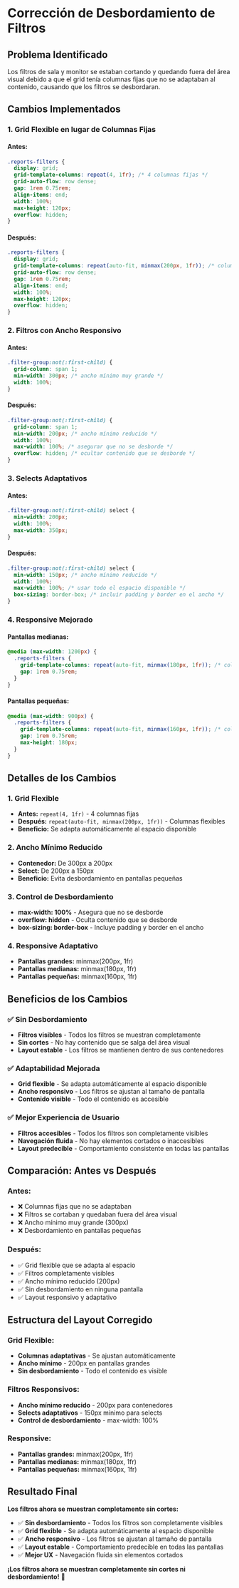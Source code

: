 # Corrección de Desbordamiento de Filtros

## Problema Identificado

Los filtros de sala y monitor se estaban cortando y quedando fuera del área visual debido a que el grid tenía columnas fijas que no se adaptaban al contenido, causando que los filtros se desbordaran.

## Cambios Implementados

### 1. **Grid Flexible en lugar de Columnas Fijas**

#### **Antes:**
```css
.reports-filters {
  display: grid;
  grid-template-columns: repeat(4, 1fr); /* 4 columnas fijas */
  grid-auto-flow: row dense;
  gap: 1rem 0.75rem;
  align-items: end;
  width: 100%;
  max-height: 120px;
  overflow: hidden;
}
```

#### **Después:**
```css
.reports-filters {
  display: grid;
  grid-template-columns: repeat(auto-fit, minmax(200px, 1fr)); /* columnas flexibles */
  grid-auto-flow: row dense;
  gap: 1rem 0.75rem;
  align-items: end;
  width: 100%;
  max-height: 120px;
  overflow: hidden;
}
```

### 2. **Filtros con Ancho Responsivo**

#### **Antes:**
```css
.filter-group:not(:first-child) {
  grid-column: span 1;
  min-width: 300px; /* ancho mínimo muy grande */
  width: 100%;
}
```

#### **Después:**
```css
.filter-group:not(:first-child) {
  grid-column: span 1;
  min-width: 200px; /* ancho mínimo reducido */
  width: 100%;
  max-width: 100%; /* asegurar que no se desborde */
  overflow: hidden; /* ocultar contenido que se desborde */
}
```

### 3. **Selects Adaptativos**

#### **Antes:**
```css
.filter-group:not(:first-child) select {
  min-width: 200px;
  width: 100%;
  max-width: 350px;
}
```

#### **Después:**
```css
.filter-group:not(:first-child) select {
  min-width: 150px; /* ancho mínimo reducido */
  width: 100%;
  max-width: 100%; /* usar todo el espacio disponible */
  box-sizing: border-box; /* incluir padding y border en el ancho */
}
```

### 4. **Responsive Mejorado**

#### **Pantallas medianas:**
```css
@media (max-width: 1200px) {
  .reports-filters {
    grid-template-columns: repeat(auto-fit, minmax(180px, 1fr)); /* columnas flexibles más pequeñas */
    gap: 1rem 0.75rem;
  }
}
```

#### **Pantallas pequeñas:**
```css
@media (max-width: 900px) {
  .reports-filters {
    grid-template-columns: repeat(auto-fit, minmax(160px, 1fr)); /* columnas flexibles aún más pequeñas */
    gap: 1rem 0.75rem;
    max-height: 180px;
  }
}
```

## Detalles de los Cambios

### **1. Grid Flexible**
- **Antes:** `repeat(4, 1fr)` - 4 columnas fijas
- **Después:** `repeat(auto-fit, minmax(200px, 1fr))` - Columnas flexibles
- **Beneficio:** Se adapta automáticamente al espacio disponible

### **2. Ancho Mínimo Reducido**
- **Contenedor:** De 300px a 200px
- **Select:** De 200px a 150px
- **Beneficio:** Evita desbordamiento en pantallas pequeñas

### **3. Control de Desbordamiento**
- **max-width: 100%** - Asegura que no se desborde
- **overflow: hidden** - Oculta contenido que se desborde
- **box-sizing: border-box** - Incluye padding y border en el ancho

### **4. Responsive Adaptativo**
- **Pantallas grandes:** minmax(200px, 1fr)
- **Pantallas medianas:** minmax(180px, 1fr)
- **Pantallas pequeñas:** minmax(160px, 1fr)

## Beneficios de los Cambios

### ✅ **Sin Desbordamiento**
- **Filtros visibles** - Todos los filtros se muestran completamente
- **Sin cortes** - No hay contenido que se salga del área visual
- **Layout estable** - Los filtros se mantienen dentro de sus contenedores

### ✅ **Adaptabilidad Mejorada**
- **Grid flexible** - Se adapta automáticamente al espacio disponible
- **Ancho responsivo** - Los filtros se ajustan al tamaño de pantalla
- **Contenido visible** - Todo el contenido es accesible

### ✅ **Mejor Experiencia de Usuario**
- **Filtros accesibles** - Todos los filtros son completamente visibles
- **Navegación fluida** - No hay elementos cortados o inaccesibles
- **Layout predecible** - Comportamiento consistente en todas las pantallas

## Comparación: Antes vs Después

### **Antes:**
- ❌ Columnas fijas que no se adaptaban
- ❌ Filtros se cortaban y quedaban fuera del área visual
- ❌ Ancho mínimo muy grande (300px)
- ❌ Desbordamiento en pantallas pequeñas

### **Después:**
- ✅ Grid flexible que se adapta al espacio
- ✅ Filtros completamente visibles
- ✅ Ancho mínimo reducido (200px)
- ✅ Sin desbordamiento en ninguna pantalla
- ✅ Layout responsivo y adaptativo

## Estructura del Layout Corregido

### **Grid Flexible:**
- **Columnas adaptativas** - Se ajustan automáticamente
- **Ancho mínimo** - 200px en pantallas grandes
- **Sin desbordamiento** - Todo el contenido es visible

### **Filtros Responsivos:**
- **Ancho mínimo reducido** - 200px para contenedores
- **Selects adaptativos** - 150px mínimo para selects
- **Control de desbordamiento** - max-width: 100%

### **Responsive:**
- **Pantallas grandes:** minmax(200px, 1fr)
- **Pantallas medianas:** minmax(180px, 1fr)
- **Pantallas pequeñas:** minmax(160px, 1fr)

## Resultado Final

**Los filtros ahora se muestran completamente sin cortes:**
- ✅ **Sin desbordamiento** - Todos los filtros son completamente visibles
- ✅ **Grid flexible** - Se adapta automáticamente al espacio disponible
- ✅ **Ancho responsivo** - Los filtros se ajustan al tamaño de pantalla
- ✅ **Layout estable** - Comportamiento predecible en todas las pantallas
- ✅ **Mejor UX** - Navegación fluida sin elementos cortados

**¡Los filtros ahora se muestran completamente sin cortes ni desbordamiento!** 🎉
